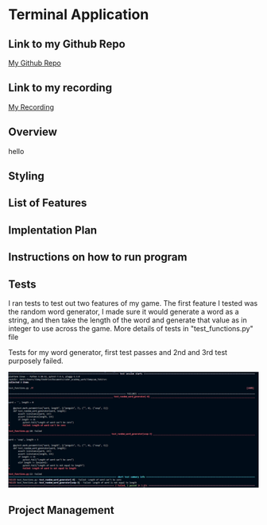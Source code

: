 # Terminal Application

## Link to my Github Repo

[My Github Repo](https://github.com/JimmyLam9758/JimmyLam_T1A3)

## Link to my recording

[My Recording](http://youtube.com)

## Overview

hello

## Styling

## List of Features

## Implentation Plan

## Instructions on how to run program

## Tests

I ran tests to test out two features of my game. The first feature I tested was the random word generator, I made sure it would generate a word as a string, and then take the length of the word and generate that value as in integer to use across the game. More details of tests in "test_functions.py" file </br>

Tests for my word generator, first test passes and 2nd and 3rd test purposely failed.

![word test](/docs/images/word_test.png)

## Project Management
